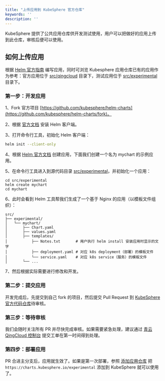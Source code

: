 ```yaml
---
title: "上传应用到 KubeSphere 官方仓库"
keywords: ''
description: ''
---
```


KubeSphere 提供了公共应用仓库供开发测试使用，用户可以把做好的应用上传到此仓库，审核后便可以使用。

## 如何上传应用

根据 [Helm 官方指南](https://helm.sh/docs/developing_charts/) 编写应用，同时可浏览 Kubesphere 应用仓库已有的应用作为参考：官方应用位于 [src/qingcloud](https://github.com/kubesphere/helm-charts/tree/master/src/qingcloud) 目录下，测试应用位于 [src/experimental](https://github.com/kubesphere/helm-charts/tree/master/src/experimental) 目录下。

### 第一步：开发应用

1、Fork 官方项目 [https://github.com/kubesphere/helm-charts](https://github.com/kubesphere/helm-charts/fork)。

2、根据 [官方文档](https://helm.sh/docs/using_helm/#installing-the-helm-client) 安装 Helm 客户端。

3、打开命令行工具，初始化 Helm 客户端：

  ```bash
  helm init --client-only
  ```

4、根据 [Helm 官方文档](https://helm.sh/docs/chart_template_guide/#a-starter-chart) 创建应用，下面我们创建一个名为 mychart 的示例应用。

5、在命令行工具进入到源代码目录 [src/experimental](https://github.com/kubesphere/helm-charts/tree/master/src/experimental)，并初始化一个应用：
  
  ```
  cd src/experimental
  helm create mychart
  cd mychart
  ```

6、此时会看到 Helm 工具帮我们生成了一个基于 Nginx 的应用（以模板文件组织）：
  
  ```
  src/
  ├── experimental/
  │   └── mychart/
  │       ├── Chart.yaml
  │       ├── values.yaml
  │       ├── templates/
  │           ├── Notes.txt       # 用户执行 helm install 安装应用时显示的文字
  │           ├── deployment.yaml # 对应 k8s deployment（部署）的模板文件
  │           └── service.yaml    # 对应 k8s service（服务）的模板文件
  │       └── ...
  ```

7、然后根据实际需要进行修改和开发。

### 第二步：提交应用

开发完成后，先提交到自己 fork 的项目，然后提交 Pull Request 到 [KubeSphere 官方代码仓库](https://github.com/kubesphere/helm-charts)待审核。

### 第三步：等待审核

我们会随时关注所有 PR 并尽快完成审核。如果需要紧急处理，建议通过 [青云 QingCloud 控制台](https://console.qingcloud.com/) 提交工单在第一时间得到处理。

### 第四步：部署应用

PR 合进主分支后，应用就生效了。如果是第一次部署，参照 [添加应用仓库](../app-repo) 把 `https://charts.kubesphere.io/experimental` 添加到 KubeSphere 就可以使用了。
